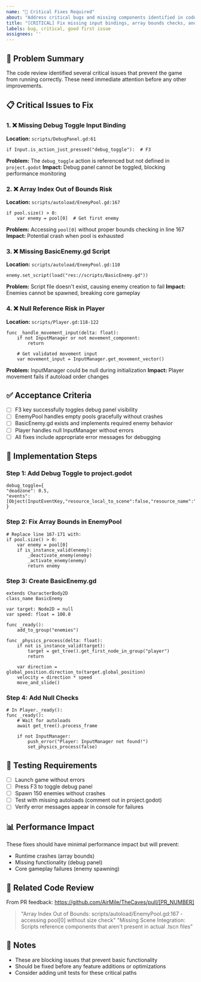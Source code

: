 ```yaml
---
name: "🚨 Critical Fixes Required"
about: "Address critical bugs and missing components identified in code review"
title: "[CRITICAL] Fix missing input bindings, array bounds checks, and script references"
labels: bug, critical, good first issue
assignees: ''
---
```


## 🚨 Problem Summary
The code review identified several critical issues that prevent the game from running correctly. These need immediate attention before any other improvements.

## 📋 Critical Issues to Fix

### 1. ❌ Missing Debug Toggle Input Binding
**Location:** `scripts/DebugPanel.gd:61`
```gdscript
if Input.is_action_just_pressed("debug_toggle"):  # F3
```
**Problem:** The `debug_toggle` action is referenced but not defined in `project.godot`
**Impact:** Debug panel cannot be toggled, blocking performance monitoring

### 2. ❌ Array Index Out of Bounds Risk
**Location:** `scripts/autoload/EnemyPool.gd:167`
```gdscript
if pool.size() > 0:
    var enemy = pool[0]  # Get first enemy
```
**Problem:** Accessing `pool[0]` without proper bounds checking in line 167
**Impact:** Potential crash when pool is exhausted

### 3. ❌ Missing BasicEnemy.gd Script
**Location:** `scripts/autoload/EnemyPool.gd:110`
```gdscript
enemy.set_script(load("res://scripts/BasicEnemy.gd"))
```
**Problem:** Script file doesn't exist, causing enemy creation to fail
**Impact:** Enemies cannot be spawned, breaking core gameplay

### 4. ❌ Null Reference Risk in Player
**Location:** `scripts/Player.gd:118-122`
```gdscript
func _handle_movement_input(delta: float):
    if not InputManager or not movement_component:
        return
    
    # Get validated movement input
    var movement_input = InputManager.get_movement_vector()
```
**Problem:** InputManager could be null during initialization
**Impact:** Player movement fails if autoload order changes

## ✅ Acceptance Criteria
- [ ] F3 key successfully toggles debug panel visibility
- [ ] EnemyPool handles empty pools gracefully without crashes
- [ ] BasicEnemy.gd exists and implements required enemy behavior
- [ ] Player handles null InputManager without errors
- [ ] All fixes include appropriate error messages for debugging

## 🔧 Implementation Steps

### Step 1: Add Debug Toggle to project.godot
```gdscript
debug_toggle={
"deadzone": 0.5,
"events": [Object(InputEventKey,"resource_local_to_scene":false,"resource_name":"","device":-1,"window_id":0,"alt_pressed":false,"shift_pressed":false,"ctrl_pressed":false,"meta_pressed":false,"pressed":false,"keycode":0,"physical_keycode":4194332,"key_label":0,"unicode":0,"location":0,"echo":false,"script":null)]
}
```

### Step 2: Fix Array Bounds in EnemyPool
```gdscript
# Replace line 167-171 with:
if pool.size() > 0:
    var enemy = pool[0]
    if is_instance_valid(enemy):
        _deactivate_enemy(enemy)
        _activate_enemy(enemy)
        return enemy
```

### Step 3: Create BasicEnemy.gd
```gdscript
extends CharacterBody2D
class_name BasicEnemy

var target: Node2D = null
var speed: float = 100.0

func _ready():
    add_to_group("enemies")
    
func _physics_process(delta: float):
    if not is_instance_valid(target):
        target = get_tree().get_first_node_in_group("player")
        return
    
    var direction = global_position.direction_to(target.global_position)
    velocity = direction * speed
    move_and_slide()
```

### Step 4: Add Null Checks
```gdscript
# In Player._ready():
func _ready():
    # Wait for autoloads
    await get_tree().process_frame
    
    if not InputManager:
        push_error("Player: InputManager not found!")
        set_physics_process(false)
```

## 🧪 Testing Requirements
- [ ] Launch game without errors
- [ ] Press F3 to toggle debug panel
- [ ] Spawn 150 enemies without crashes
- [ ] Test with missing autoloads (comment out in project.godot)
- [ ] Verify error messages appear in console for failures

## 📊 Performance Impact
These fixes should have minimal performance impact but will prevent:
- Runtime crashes (array bounds)
- Missing functionality (debug panel)
- Core gameplay failures (enemy spawning)

## 🔗 Related Code Review
From PR feedback: https://github.com/AirMile/TheCaves/pull/[PR_NUMBER]
> "Array Index Out of Bounds: scripts/autoload/EnemyPool.gd:167 - accessing pool[0] without size check"
> "Missing Scene Integration: Scripts reference components that aren't present in actual .tscn files"

## 📝 Notes
- These are blocking issues that prevent basic functionality
- Should be fixed before any feature additions or optimizations
- Consider adding unit tests for these critical paths